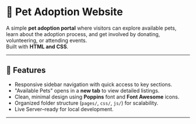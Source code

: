 # 🐾 Pet Adoption Website

A simple **pet adoption portal** where visitors can explore available pets, learn about the adoption process, and get involved by donating, volunteering, or attending events.  
Built with **HTML and CSS**.

---

## 📌 Features
- Responsive sidebar navigation with quick access to key sections.
- "Available Pets" opens in a **new tab** to view detailed listings.
- Clean, minimal design using **Poppins** font and **Font Awesome** icons.
- Organized folder structure (`pages/`, `css/`, `js/`) for scalability.
- Live Server–ready for local development.

---

